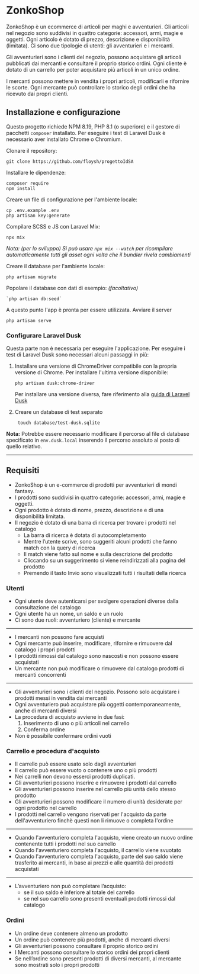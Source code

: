 # ZonkoShop

ZonkoShop è un ecommerce di articoli per maghi e avventurieri.
Gli articoli nel negozio sono suddivisi in quattro categorie: accessori, armi, magie e oggetti. Ogni articolo è dotato di prezzo, descrizione e disponibilità (limitata).
Ci sono due tipologie di utenti: gli avventurieri e i mercanti. 

Gli avventurieri sono i clienti del negozio, possono acquistare gli articoli pubblicati dai mercanti e consultare il proprio storico ordini.
Ogni cliente è dotato di un carrello per poter acquistare più articoli in un unico ordine.

I mercanti possono mettere in vendita i propri articoli, modificarli e rifornire le scorte. Ogni mercante può controllare lo storico degli ordini che ha ricevuto dai propri clienti.

## Installazione e configurazione

Questo progetto richiede NPM 8.19, PHP 8.1 (o superiore) e il gestore di pacchetti  `composer` installato. 
Per eseguire i test di Laravel Dusk è necessario aver installato Chrome o Chromium.

Clonare il repository:

    git clone https://github.com/floysh/progettoIdSA

Installare le dipendenze:

    composer require
    npm install

Creare un file di configurazione per l'ambiente locale:

    cp .env.example .env
    php artisan key:generate

Compilare SCSS e JS con Laravel Mix:

    npx mix

*Nota: (per lo sviluppo) Si può usare `npx mix --watch` per ricompilare automaticamente tutti gli asset ogni volta che il bundler rivela cambiamenti*

Creare il database per l'ambiente locale:

    php artisan migrate

Popolare il database con dati di esempio: *(facoltativo)*

    `php artisan db:seed`

A questo punto l'app è pronta per essere utilizzata. Avviare il server 

    php artisan serve

### Configurare Laravel Dusk
Questa parte non è necessaria per eseguire l'applicazione. Per eseguire i test di Laravel Dusk sono necessari alcuni passaggi in più:

1. Installare una versione di ChromeDriver compatibile con la propria versione di Chrome. Per installare l'ultima versione disponibile:

    ``` php artisan dusk:chrome-driver ```

    Per installare una versione diversa, fare riferimento alla [guida di Laravel Dusk](https://laravel.com/docs/9.x/dusk#managing-chromedriver-installations)

2. Creare un database di test separato

    ``` touch database/test-dusk.sqlite```

**Nota:** Potrebbe essere necessario modificare il percorso al file di database specificato in `env.dusk.local` inserendo il percorso assoluto al posto di quello relativo.

---

## Requisiti
* ZonkoShop è un e-commerce di prodotti per avventurieri di mondi fantasy.
* I prodotti sono suddivisi in quattro categorie: accessori, armi, magie e oggetti. 
* Ogni prodotto è dotato di nome, prezzo, descrizione e di una disponibilità limitata.
* Il negozio è dotato di una barra di ricerca per trovare i prodotti nel catalogo
    * La barra di ricerca è dotata di autocompletamento
    * Mentre l’utente scrive, sono suggeriti alcuni prodotti che fanno match con la query di ricerca
    * Il match viene fatto sul nome e sulla descrizione del prodotto
    * Cliccando su un suggerimento si viene reindirizzati alla pagina del prodotto
    * Premendo il tasto Invio sono visualizzati tutti i risultati della 
    ricerca

### Utenti
* Ogni utente deve autenticarsi per svolgere operazioni diverse dalla consultazione del catalogo
* Ogni utente ha un nome, un saldo e un ruolo
* Ci sono due ruoli: avventuriero (cliente) e mercante
---
* I mercanti non possono fare acquisti
* Ogni mercante può inserire, modificare, rifornire e rimuovere dal catalogo i propri prodotti
* I prodotti rimossi dal catalogo sono nascosti e non possono essere acquistati
* Un mercante non può modificare o rimuovere dal catalogo prodotti di mercanti concorrenti
---
* Gli avventurieri sono i clienti del negozio. Possono solo acquistare i prodotti messi in vendita dai mercanti
* Ogni avventuriero può acquistare più oggetti contemporaneamente, anche di mercanti diversi
* La procedura di acquisto avviene in due fasi:
    1. Inserimento di uno o più articoli nel carrello
    2. Conferma ordine
* Non è possibile confermare ordini vuoti


### Carrello e procedura d'acquisto
* Il carrello può essere usato solo dagli avventurieri
* Il carrello può essere vuoto o contenere uno o più prodotti
* Nei carrelli non devono esserci prodotti duplicati.
* Gli avventurieri possono inserire e rimuovere i prodotti dal carrello
* Gli avventurieri possono inserire nel carrello più unità dello stesso prodotto
* Gli avventurieri possono modificare il numero di unità desiderate per ogni prodotto nel carrello
* I prodotti nel carrello vengono riservati per l'acquisto da parte dell'avventuriero finchè questi non li rimuove o completa l'ordine
---
* Quando l'avventuriero completa l'acquisto, viene creato un nuovo ordine contenente tutti i prodotti nel suo carrello
* Quando l'avventuriero completa l'acquisto, il carrello viene svuotato
* Quando l'avventuriero completa l'acquisto, parte del suo saldo viene trasferito ai mercanti, in base ai prezzi e alle quantità dei prodotti acquistati
---
* L’avventuriero non può completare l’acquisto:
    * se il suo saldo è inferiore al totale del carrello
    * se nel suo carrello sono presenti eventuali prodotti rimossi dal catalogo


### Ordini
* Un ordine deve contenere almeno un prodotto
* Un ordine può contenere più prodotti, anche di mercanti diversi
* Gli avventurieri possono consultare il proprio storico ordini
* I Mercanti possono consultare lo storico ordini dei propri clienti
* Se nell’ordine sono presenti prodotti di diversi mercanti, al mercante sono mostrati solo i propri prodotti

